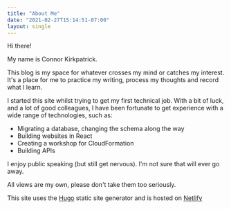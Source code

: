 ```yaml
---
title: "About Me"
date: "2021-02-27T15:14:51-07:00"
layout: single
---
```


Hi there!

My name is Connor Kirkpatrick.

This blog is my space for whatever crosses my mind or catches my interest. It's a place for me to practice my writing,
process my thoughts and record what I learn.

I started this site whilst trying to get my first technical job. With a bit of luck, and a lot of good colleagues, I have been fortunate to get experience with a wide range of technologies, such as:

- Migrating a database, changing the schema along the way
- Building websites in React
- Creating a workshop for CloudFormation
- Building APIs

I enjoy public speaking (but still get nervous). I'm not sure that will ever go away.

All views are my own, please don't take them too seriously.

This site uses the [Hugo](https://gohugo.io/) static site generator and is hosted on [Netlify](https://www.netlify.com/)
